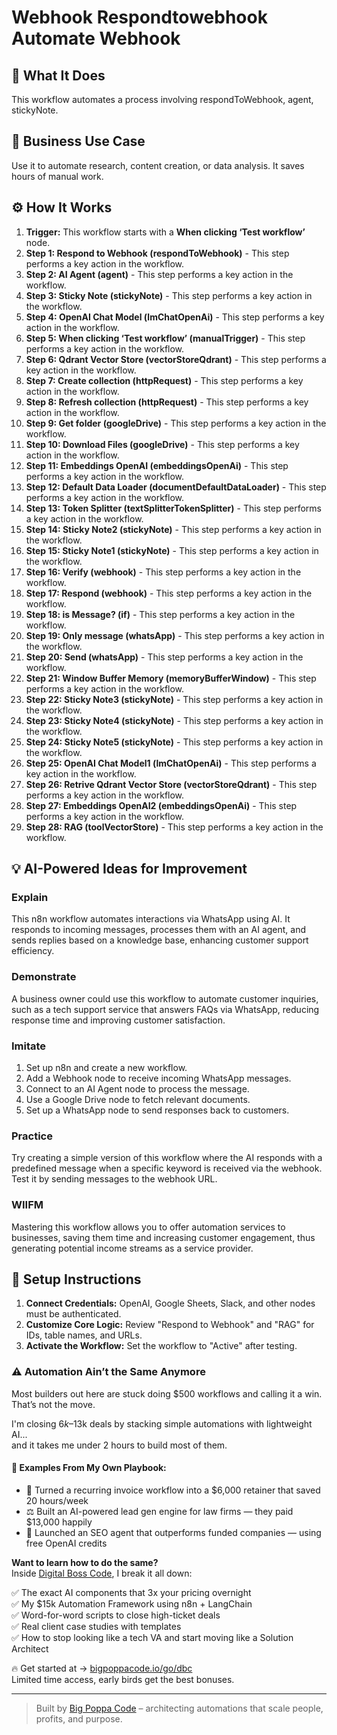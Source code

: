# Webhook Respondtowebhook Automate Webhook

## 🚀 What It Does
This workflow automates a process involving respondToWebhook, agent, stickyNote.

## 💼 Business Use Case
Use it to automate research, content creation, or data analysis. It saves hours of manual work.

## ⚙️ How It Works
1.  **Trigger:** This workflow starts with a **When clicking ‘Test workflow’** node.
2. **Step 1: Respond to Webhook (respondToWebhook)** - This step performs a key action in the workflow.
3. **Step 2: AI Agent (agent)** - This step performs a key action in the workflow.
4. **Step 3: Sticky Note (stickyNote)** - This step performs a key action in the workflow.
5. **Step 4: OpenAI Chat Model (lmChatOpenAi)** - This step performs a key action in the workflow.
6. **Step 5: When clicking ‘Test workflow’ (manualTrigger)** - This step performs a key action in the workflow.
7. **Step 6: Qdrant Vector Store (vectorStoreQdrant)** - This step performs a key action in the workflow.
8. **Step 7: Create collection (httpRequest)** - This step performs a key action in the workflow.
9. **Step 8: Refresh collection (httpRequest)** - This step performs a key action in the workflow.
10. **Step 9: Get folder (googleDrive)** - This step performs a key action in the workflow.
11. **Step 10: Download Files (googleDrive)** - This step performs a key action in the workflow.
12. **Step 11: Embeddings OpenAI (embeddingsOpenAi)** - This step performs a key action in the workflow.
13. **Step 12: Default Data Loader (documentDefaultDataLoader)** - This step performs a key action in the workflow.
14. **Step 13: Token Splitter (textSplitterTokenSplitter)** - This step performs a key action in the workflow.
15. **Step 14: Sticky Note2 (stickyNote)** - This step performs a key action in the workflow.
16. **Step 15: Sticky Note1 (stickyNote)** - This step performs a key action in the workflow.
17. **Step 16: Verify (webhook)** - This step performs a key action in the workflow.
18. **Step 17: Respond (webhook)** - This step performs a key action in the workflow.
19. **Step 18: is Message? (if)** - This step performs a key action in the workflow.
20. **Step 19: Only message (whatsApp)** - This step performs a key action in the workflow.
21. **Step 20: Send (whatsApp)** - This step performs a key action in the workflow.
22. **Step 21: Window Buffer Memory (memoryBufferWindow)** - This step performs a key action in the workflow.
23. **Step 22: Sticky Note3 (stickyNote)** - This step performs a key action in the workflow.
24. **Step 23: Sticky Note4 (stickyNote)** - This step performs a key action in the workflow.
25. **Step 24: Sticky Note5 (stickyNote)** - This step performs a key action in the workflow.
26. **Step 25: OpenAI Chat Model1 (lmChatOpenAi)** - This step performs a key action in the workflow.
27. **Step 26: Retrive Qdrant Vector Store (vectorStoreQdrant)** - This step performs a key action in the workflow.
28. **Step 27: Embeddings OpenAI2 (embeddingsOpenAi)** - This step performs a key action in the workflow.
29. **Step 28: RAG (toolVectorStore)** - This step performs a key action in the workflow.

## 💡 AI-Powered Ideas for Improvement
### Explain
This n8n workflow automates interactions via WhatsApp using AI. It responds to incoming messages, processes them with an AI agent, and sends replies based on a knowledge base, enhancing customer support efficiency.

### Demonstrate
A business owner could use this workflow to automate customer inquiries, such as a tech support service that answers FAQs via WhatsApp, reducing response time and improving customer satisfaction.

### Imitate
1. Set up n8n and create a new workflow.
2. Add a Webhook node to receive incoming WhatsApp messages.
3. Connect to an AI Agent node to process the message.
4. Use a Google Drive node to fetch relevant documents.
5. Set up a WhatsApp node to send responses back to customers.

### Practice
Try creating a simple version of this workflow where the AI responds with a predefined message when a specific keyword is received via the webhook. Test it by sending messages to the webhook URL.

### WIIFM
Mastering this workflow allows you to offer automation services to businesses, saving them time and increasing customer engagement, thus generating potential income streams as a service provider.

## 🔧 Setup Instructions
1. **Connect Credentials:** OpenAI, Google Sheets, Slack, and other nodes must be authenticated.
2. **Customize Core Logic:** Review "Respond to Webhook" and "RAG" for IDs, table names, and URLs.
3. **Activate the Workflow:** Set the workflow to "Active" after testing.

### ⚠️ Automation Ain’t the Same Anymore

Most builders out here are stuck doing $500 workflows and calling it a win.  
That’s not the move.  

I'm closing $6k–$13k deals by stacking simple automations with lightweight AI...  
and it takes me under 2 hours to build most of them.

#### 🧠 Examples From My Own Playbook:
- 🔁 Turned a recurring invoice workflow into a $6,000 retainer that saved 20 hours/week  
- ⚖️ Built an AI-powered lead gen engine for law firms — they paid $13,000 happily  
- 🚀 Launched an SEO agent that outperforms funded companies — using free OpenAI credits  

**Want to learn how to do the same?**  
Inside [Digital Boss Code](https://bigpoppacode.io/go/dbc), I break it all down:

✅ The exact AI components that 3x your pricing overnight  
✅ My $15k Automation Framework using n8n + LangChain  
✅ Word-for-word scripts to close high-ticket deals  
✅ Real client case studies with templates  
✅ How to stop looking like a tech VA and start moving like a Solution Architect  

🔥 Get started at → [bigpoppacode.io/go/dbc](https://bigpoppacode.io/go/dbc)  
Limited time access, early birds get the best bonuses.

---
> Built by [Big Poppa Code](https://bigpoppacode.io) – architecting automations that scale people, profits, and purpose.
